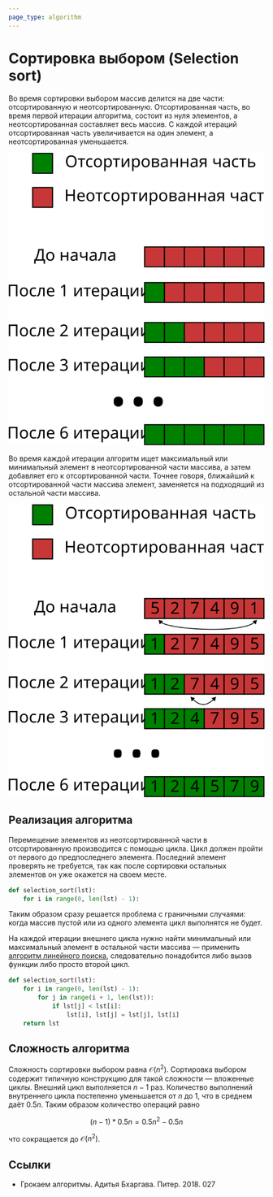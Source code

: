 ```yaml
---
page_type: algorithm
---
```


# Сортировка выбором (Selection sort)

Во время сортировки выбором массив делится на две части: отсортированную и неотсортированную. Отсортированная часть, во время первой итерации алгоритма, состоит из нуля элементов, а неотсортированная составляет весь массив. С каждой итераций отсортированная часть увеличивается на один элемент, а неотсортированная уменьшается.

![](images/selection_sort01.svg)

Во время каждой итерации алгоритм ищет максимальный или минимальный элемент в неотсортированной части массива, а затем добавляет его к отсортированной части. Точнее говоря, ближайший к отсортированной части массива элемент, заменяется на подходящий из остальной части массива.

![](images/selection_sort02.svg)

## Реализация алгоритма

Перемещение элементов из неотсортированной части в отсортированную производится с помощью цикла. Цикл должен пройти от первого до предпоследнего элемента. Последний элемент проверять не требуется, так как после сортировки остальных элементов он уже окажется на своем месте.

```python
def selection_sort(lst):
    for i in range(0, len(lst) - 1):
```

Таким образом сразу решается проблема с граничными случаями: когда массив пустой или из одного элемента цикл выполнятся не будет.

На каждой итерации внешнего цикла нужно найти минимальный или максимальный элемент в остальной части массива — применить [алгоритм линейного поиска](20221023135032.md), следовательно понадобится либо вызов функции либо просто второй цикл.

```python
def selection_sort(lst):
    for i in range(0, len(lst) - 1):
        for j in range(i + 1, len(lst)):
            if lst[j] < lst[i]:
                lst[i], lst[j] = lst[j], lst[i]
    return lst
```

## Сложность алгоритма

Сложность сортировки выбором равна $\mathcal{O}(n^2)$. Сортировка выбором содержит типичную конструкцию для такой сложности — вложенные циклы. Внешний цикл выполняется $n - 1$ раз. Количество выполнений внутреннего цикла постепенно уменьшается от $n$ до $1$, что в среднем даёт $0.5n$. Таким образом количество операций равно

$$
(n - 1) * 0.5n = 0.5n^2 - 0.5n
$$

что сокращается до $\mathcal{O}(n^2)$.

## Ссылки

- Грокаем алгоритмы. Адитья Бхаргава. Питер. 2018. 027
